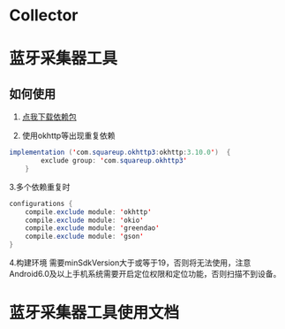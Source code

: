 # Collector
# 蓝牙采集器工具


## 如何使用
1. [点我下载依赖包](http://gitcafe.com)

2. 使用okhttp等出现重复依赖
```Java
implementation ('com.squareup.okhttp3:okhttp:3.10.0')  {
        exclude group: 'com.squareup.okhttp3'
    }
```
    
3.多个依赖重复时
```Java
configurations {
    compile.exclude module: 'okhttp'
    compile.exclude module: 'okio'
    compile.exclude module: 'greendao'
    compile.exclude module: 'gson'
}
```

4.构建环境
需要minSdkVersion大于或等于19，否则将无法使用，注意Android6.0及以上手机系统需要开启定位权限和定位功能，否则扫描不到设备。

# 蓝牙采集器工具使用文档

